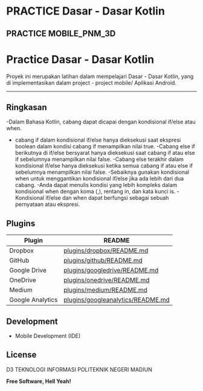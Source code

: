 # PRACTICE Dasar - Dasar Kotlin
## PRACTICE MOBILE_PNM_3D

# Practice Dasar - Dasar Kotlin

Proyek ini merupakan latihan dalam mempelajari Dasar - Dasar Kotlin, yang di implementasikan dalam project - project mobile/ Aplikasi Android.

---

## Ringkasan
-Dalam Bahasa Kotlin, cabang dapat dicapai dengan kondisional if/else atau when.
- cabang if dalam kondisional if/else hanya dieksekusi saat ekspresi boolean dalam kondisi cabang if menampilkan nilai true.
-Cabang else if berikutnya di if/else bersyarat hanya dieksekusi saat cabang if atau else if sebelumnya menampilkan nilai false.
-Cabang else terakhir dalam kondisional if/else hanya dieksekusi ketika semua cabang if atau else if sebelumnya menampilkan nilai false.
-Sebaiknya gunakan kondisional when untuk menggantikan kondisional if/else jika ada lebih dari dua cabang.
-Anda dapat menulis kondisi yang lebih kompleks dalam kondisional when dengan koma (,), rentang in, dan kata kunci is.
-Kondisional if/else dan when dapat berfungsi sebagai sebuah pernyataan atau ekspresi.

## Plugins

| Plugin | README |
| ------ | ------ |
| Dropbox | [plugins/dropbox/README.md][PlDb] |
| GitHub | [plugins/github/README.md][PlGh] |
| Google Drive | [plugins/googledrive/README.md][PlGd] |
| OneDrive | [plugins/onedrive/README.md][PlOd] |
| Medium | [plugins/medium/README.md][PlMe] |
| Google Analytics | [plugins/googleanalytics/README.md][PlGa] |

## Development
- Mobile Development (IDE)

## License

D3 TEKNOLOGI INFORMASI
POLITEKNIK NEGERI MADIUN

**Free Software, Hell Yeah!**

[//]: # (These are reference links used in the body of this note and get stripped out when the markdown processor does its job. There is no need to format nicely because it shouldn't be seen. Thanks SO - http://stackoverflow.com/questions/4823468/store-comments-in-markdown-syntax)

   [dill]: <https://github.com/joemccann/dillinger>
   [git-repo-url]: <https://github.com/joemccann/dillinger.git>
   [john gruber]: <http://daringfireball.net>
   [df1]: <http://daringfireball.net/projects/markdown/>
   [markdown-it]: <https://github.com/markdown-it/markdown-it>
   [Ace Editor]: <http://ace.ajax.org>
   [node.js]: <http://nodejs.org>
   [Twitter Bootstrap]: <http://twitter.github.com/bootstrap/>
   [jQuery]: <http://jquery.com>
   [@tjholowaychuk]: <http://twitter.com/tjholowaychuk>
   [express]: <http://expressjs.com>
   [AngularJS]: <http://angularjs.org>
   [Gulp]: <http://gulpjs.com>

   [PlDb]: <https://github.com/joemccann/dillinger/tree/master/plugins/dropbox/README.md>
   [PlGh]: <https://github.com/joemccann/dillinger/tree/master/plugins/github/README.md>
   [PlGd]: <https://github.com/joemccann/dillinger/tree/master/plugins/googledrive/README.md>
   [PlOd]: <https://github.com/joemccann/dillinger/tree/master/plugins/onedrive/README.md>
   [PlMe]: <https://github.com/joemccann/dillinger/tree/master/plugins/medium/README.md>
   [PlGa]: <https://github.com/RahulHP/dillinger/blob/master/plugins/googleanalytics/README.md>

